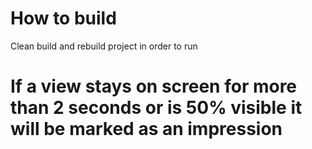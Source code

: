 # How to build
Clean build and rebuild project in order to run

# If a view stays on screen for more than 2 seconds or is 50% visible it will be marked as an impression
